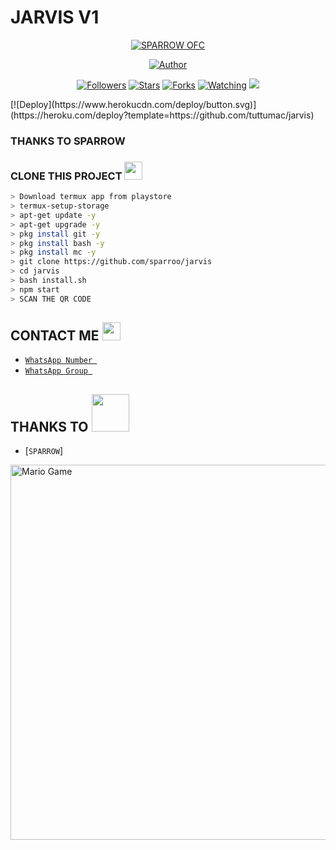 # JARVIS V1
<p align="center">
<a href="#"><img title="SPARROW OFC" src="https://img.shields.io/badge/SPARROW-green?colorA=%23ff0000&colorB=%23017e40&style=for-the-badge"></a>
</p>
<p align="center">
<a href="https://github.com/Sparrow"><img title="Author" src="https://img.shields.io/badge/AUTHOR-AKSHAY-orange.svg?style=for-the-badge&logo=github"></a>
</p>
<p align="center">
<a href="https://github.com/sparroo/jarvis/followers"><img title="Followers" src="https://img.shields.io/github/followers/sparroo?color=blue&style=flat-square"></a>
<a href="https://github.com/sparroo/jarvis/stargazers/"><img title="Stars" src="https://img.shields.io/github/stars/sparroo/jarviscolor=red&style=flat-square"></a>
<a href="https://github.com/sparroo/jarvis/network/members"><img title="Forks" src="https://img.shields.io/github/forks/sparroo/jarvis?color=red&style=flat-square"></a>
<a href="https://github.com/sparroo/jarvis/watchers"><img title="Watching" src="https://img.shields.io/github/watchers/sparroo/jarvis?label=Watchers&color=blue&style=flat-square"></a>
<a href="https://hits.seeyoufarm.com"><img src="https://hits.seeyoufarm.com/api/count/incr/badge.svg?url=https%3A%2F%2Fgithub.com%2sparroo%2Fjarvis&count_bg=%2379C83D&title_bg=%23555555&icon=probot.svg&icon_color=%2300FF6D&title=hits&edge_flat=false"/></a>
</p>
</details>
 [![Deploy](https://www.herokucdn.com/deploy/button.svg)](https://heroku.com/deploy?template=https://github.com/tuttumac/jarvis)
     </div>
 
### THANKS TO SPARROW

### CLONE THIS PROJECT  <img src="https://github.com/TheDudeThatCode/TheDudeThatCode/blob/master/Assets/hmm.gif" width="29px">
```bash
> Download termux app from playstore
> termux-setup-storage
> apt-get update -y
> apt-get upgrade -y
> pkg install git -y
> pkg install bash -y
> pkg install mc -y
> git clone https://github.com/sparroo/jarvis
> cd jarvis
> bash install.sh
> npm start
> SCAN THE QR CODE
```

## CONTACT ME <img src="https://github.com/TheDudeThatCode/TheDudeThatCode/blob/master/Assets/powerup.gif" width="29px">

* [`WhatsApp Number `](https://wa.me/+919947291867)
* [`WhatsApp Group `](https://chat.whatsapp.com/I1xiHrlbW6X2Y7s1DzBLz4)
## THANKS TO <img src="https://github.com/TheDudeThatCode/TheDudeThatCode/blob/master/Assets/Handshake.gif" width="60px">

* [`SPARROW`]
<img src="https://github.com/TheDudeThatCode/TheDudeThatCode/blob/master/Assets/Mario_Gameplay.gif" alt="Mario Game" width="600" />

